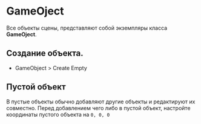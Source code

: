 # GameOject
Все объекты сцены, представляют собой экземпляры класса **GameOject**.

## Создание объекта.
* GameObject > Create Empty

## Пустой объект
В пустые объекты обычно добавляют другие объекты и редактируют их совместно. Перед добавлением чего либо в пустой объект, настройте координаты пустого объекта на `0, 0, 0`
